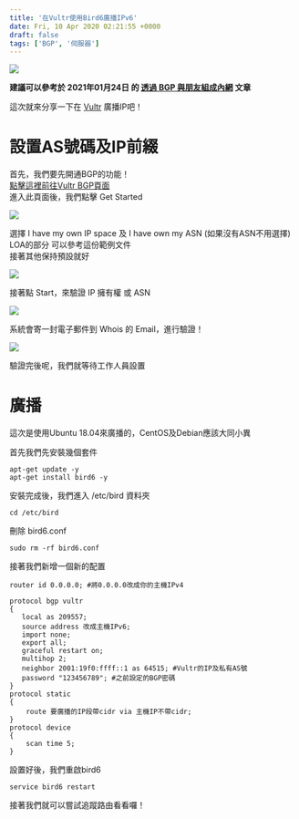 ```yaml
---
title: '在Vultr使用Bird6廣播IPv6'
date: Fri, 10 Apr 2020 02:21:55 +0000
draft: false
tags: ['BGP', '伺服器']
---
```


![](https://static.yiy.tw/media/blog/2020/04/vu-00.png)

**建議可以參考於 2021年01月24日 的 [透過 BGP 與朋友組成內網](https://blog.steveyi.net/posts/make-internal-network-by-bgp/) 文章**

這次就來分享一下在 [Vultr](https://vultr.com) 廣播IP吧！

**設置AS號碼及IP前綴**
===============

首先，我們要先開通BGP的功能！  
[點擊這裡前往Vultr BGP頁面](https://my.vultr.com/network/#network-bgp)  
進入此頁面後，我們點擊 Get Started

![](https://static.yiy.tw/media/blog/2020/04/vu-01-1920x961.png)

選擇 I have my own IP space 及 I have own my ASN (如果沒有ASN不用選擇)  
LOA的部分 可以參考這份範例文件  
接著其他保持預設就好

![](https://static.yiy.tw/media/blog/2020/04/vu-02.png)

接著點 Start，來驗證 IP 擁有權 或 ASN

![](https://static.yiy.tw/media/blog/2020/04/vu-03-1920x362.png)

系統會寄一封電子郵件到 Whois 的 Email，進行驗證！

![](https://static.yiy.tw/media/blog/2020/04/vu-04.png)

驗證完後呢，我們就等待工作人員設置

**廣播**
======

這次是使用Ubuntu 18.04來廣播的，CentOS及Debian應該大同小異

首先我們先安裝幾個套件

```
apt-get update -y
apt-get install bird6 -y
```

安裝完成後，我們進入 /etc/bird 資料夾

```
cd /etc/bird
```

刪除 bird6.conf

```
sudo rm -rf bird6.conf
```

接著我們新增一個新的配置

```
router id 0.0.0.0; #將0.0.0.0改成你的主機IPv4  
  
protocol bgp vultr  
{  
   local as 209557;  
   source address 改成主機IPv6;  
   import none;  
   export all;  
   graceful restart on;  
   multihop 2;  
   neighbor 2001:19f0:ffff::1 as 64515; #Vultr的IP及私有AS號  
   password "123456789"; #之前設定的BGP密碼  
}  
protocol static  
{  
    route 要廣播的IP段帶cidr via 主機IP不帶cidr;  
}  
protocol device   
{  
    scan time 5;  
}
```

設置好後，我們重啟bird6

```
service bird6 restart
```

接著我們就可以嘗試追蹤路由看看囉！